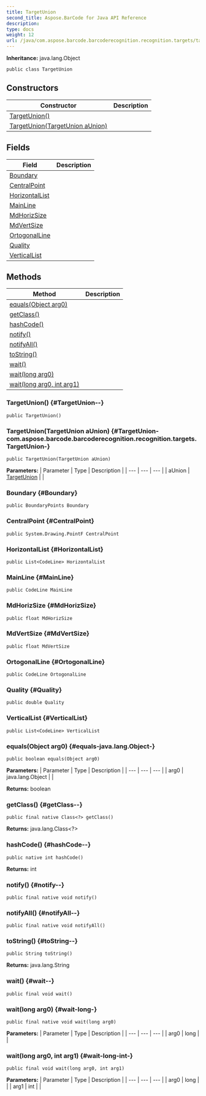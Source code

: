 ```yaml
---
title: TargetUnion
second_title: Aspose.BarCode for Java API Reference
description: 
type: docs
weight: 12
url: /java/com.aspose.barcode.barcoderecognition.recognition.targets/targetunion/
---
```

**Inheritance:**
java.lang.Object
```
public class TargetUnion
```
## Constructors

| Constructor | Description |
| --- | --- |
| [TargetUnion()](#TargetUnion--) |  |
| [TargetUnion(TargetUnion aUnion)](#TargetUnion-com.aspose.barcode.barcoderecognition.recognition.targets.TargetUnion-) |  |
## Fields

| Field | Description |
| --- | --- |
| [Boundary](#Boundary) |  |
| [CentralPoint](#CentralPoint) |  |
| [HorizontalList](#HorizontalList) |  |
| [MainLine](#MainLine) |  |
| [MdHorizSize](#MdHorizSize) |  |
| [MdVertSize](#MdVertSize) |  |
| [OrtogonalLine](#OrtogonalLine) |  |
| [Quality](#Quality) |  |
| [VerticalList](#VerticalList) |  |
## Methods

| Method | Description |
| --- | --- |
| [equals(Object arg0)](#equals-java.lang.Object-) |  |
| [getClass()](#getClass--) |  |
| [hashCode()](#hashCode--) |  |
| [notify()](#notify--) |  |
| [notifyAll()](#notifyAll--) |  |
| [toString()](#toString--) |  |
| [wait()](#wait--) |  |
| [wait(long arg0)](#wait-long-) |  |
| [wait(long arg0, int arg1)](#wait-long-int-) |  |
### TargetUnion() {#TargetUnion--}
```
public TargetUnion()
```


### TargetUnion(TargetUnion aUnion) {#TargetUnion-com.aspose.barcode.barcoderecognition.recognition.targets.TargetUnion-}
```
public TargetUnion(TargetUnion aUnion)
```


**Parameters:**
| Parameter | Type | Description |
| --- | --- | --- |
| aUnion | [TargetUnion](../../com.aspose.barcode.barcoderecognition.recognition.targets/targetunion) |  |

### Boundary {#Boundary}
```
public BoundaryPoints Boundary
```


### CentralPoint {#CentralPoint}
```
public System.Drawing.PointF CentralPoint
```


### HorizontalList {#HorizontalList}
```
public List<CodeLine> HorizontalList
```


### MainLine {#MainLine}
```
public CodeLine MainLine
```


### MdHorizSize {#MdHorizSize}
```
public float MdHorizSize
```


### MdVertSize {#MdVertSize}
```
public float MdVertSize
```


### OrtogonalLine {#OrtogonalLine}
```
public CodeLine OrtogonalLine
```


### Quality {#Quality}
```
public double Quality
```


### VerticalList {#VerticalList}
```
public List<CodeLine> VerticalList
```


### equals(Object arg0) {#equals-java.lang.Object-}
```
public boolean equals(Object arg0)
```




**Parameters:**
| Parameter | Type | Description |
| --- | --- | --- |
| arg0 | java.lang.Object |  |

**Returns:**
boolean
### getClass() {#getClass--}
```
public final native Class<?> getClass()
```




**Returns:**
java.lang.Class<?>
### hashCode() {#hashCode--}
```
public native int hashCode()
```




**Returns:**
int
### notify() {#notify--}
```
public final native void notify()
```




### notifyAll() {#notifyAll--}
```
public final native void notifyAll()
```




### toString() {#toString--}
```
public String toString()
```




**Returns:**
java.lang.String
### wait() {#wait--}
```
public final void wait()
```




### wait(long arg0) {#wait-long-}
```
public final native void wait(long arg0)
```




**Parameters:**
| Parameter | Type | Description |
| --- | --- | --- |
| arg0 | long |  |

### wait(long arg0, int arg1) {#wait-long-int-}
```
public final void wait(long arg0, int arg1)
```




**Parameters:**
| Parameter | Type | Description |
| --- | --- | --- |
| arg0 | long |  |
| arg1 | int |  |


